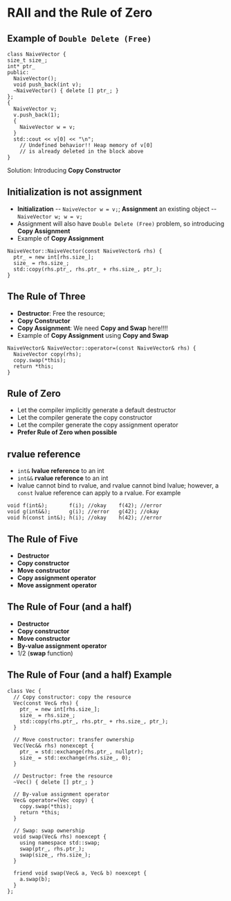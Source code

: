 # RAII and the Rule of Zero

## Example of `Double Delete (Free)`
```
class NaiveVector {
size_t size_;
int* ptr_
public:
  NaiveVector();
  void push_back(int v);
  ~NaiveVector() { delete [] ptr_; }
};
{
  NaiveVector v;
  v.push_back(1);
  {
    NaiveVector w = v;
  }
  std::cout << v[0] << "\n";    
    // Undefined behavior!! Heap memory of v[0] 
    // is already deleted in the block above
}
```
Solution: Introducing **Copy Constructor**

## Initialization is not assignment
* **Initialization** -- `NaiveVector w = v;`; **Assignment** an existing object -- `NaiveVector w; w = v;`
* Assignment will also have `Double Delete (Free)` problem, so introducing **Copy Assignment**
* Example of **Copy Assignment**
```
NaiveVector::NaiveVector(const NaiveVector& rhs) {
  ptr_ = new int[rhs.size_];
  size_ = rhs.size_;
  std::copy(rhs.ptr_, rhs.ptr_ + rhs.size_, ptr_);
}
```

## The Rule of Three
* **Destructor**: Free the resource;
* **Copy Constructor**
* **Copy Assignment**: We need **Copy and Swap** here!!!!
* Example of **Copy Assignment** using **Copy and Swap**
```
NaiveVector& NaiveVector::operator=(const NaiveVector& rhs) {
  NaiveVector copy(rhs);
  copy.swap(*this);
  return *this;
}
```

## Rule of Zero
* Let the compiler implicitly generate a default destructor
* Let the compiler generate the copy constructor
* Let the compiler generate the copy assignment operator
* **Prefer Rule of Zero when possible**

## rvalue reference
* `int&` **lvalue reference** to an int
* `int&&` **rvalue reference** to an int
* lvalue cannot bind to rvalue, and rvalue cannot bind lvalue; however, a `const` lvalue reference can apply to a rvalue. For example

```
void f(int&);       f(i); //okay    f(42); //error
void g(int&&);      g(i); //error   g(42); //okay
void h(const int&); h(i); //okay    h(42); //error
```

## The Rule of Five
* **Destructor**
* **Copy constructor**
* **Move constructor**
* **Copy assignment operator**
* **Move assignment operator**

## The Rule of Four (and a half)
* **Destructor**
* **Copy constructor**
* **Move constructor**
* **By-value assignment operator**
* 1/2 (**swap** function)

## The Rule of Four (and a half) Example
```
class Vec {
  // Copy constructor: copy the resource
  Vec(const Vec& rhs) {
    ptr_ = new int[rhs.size_];
    size_ = rhs.size_;
    std::copy(rhs.ptr_, rhs.ptr_ + rhs.size_, ptr_);
  }
  
  // Move constructor: transfer ownership
  Vec(Vec&& rhs) nonexcept {
    ptr_ = std::exchange(rhs.ptr_, nullptr);
    size_ = std::exchange(rhs.size_, 0);
  }
  
  // Destructor: free the resource
  ~Vec() { delete [] ptr_; }
  
  // By-value assignment operator
  Vec& operator=(Vec copy) {
    copy.swap(*this);
    return *this;
  }
  
  // Swap: swap ownership
  void swap(Vec& rhs) noexcept {
    using namespace std::swap;
    swap(ptr_, rhs.ptr_);
    swap(size_, rhs.size_);
  }
  
  friend void swap(Vec& a, Vec& b) noexcept {
    a.swap(b);
  }
};
```
